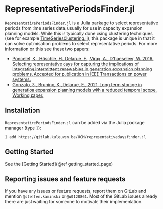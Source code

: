 # RepresentativePeriodsFinder.jl

[`RepresentativePeriodsFinder.jl`](https://gitlab.kuleuven.be/UCM/representativeperiodsfinder.jl) is a Julia package to select representative periods from time series data, usually for use in capacity expansion planning models. While this is typically done using clustering techniques (see for example [TimeSeriesClustering.jl](https://holgerteichgraeber.github.io/TimeSeriesClustering.jl/stable/quickstart/)), this package is unique in that it can solve optimisation problems to select representative periods. For more information on this see these two papers:
* [Poncelet, K., Höschle, H., Delarue, E., Virag, A., D'haeseleer, W. 2016. Selecting representative days for capturing the implications of integrating intermittent renewables in generation expansion planning problems. Accepted for publication in IEEE Transactions on power systems.](https://www.mech.kuleuven.be/en/tme/research/energy_environment/Pdf/wp-2015-10b.pdf)
* [Gonzato, S., Bruninx, K., Delarue, E., 2021. Long term storage in generation expansion planning models with a reduced temporal scope. Working paper.](https://www.mech.kuleuven.be/en/tme/research/energy-systems-integration-modeling/pdf-publications/wp-esim2021-1)

## Installation

`RepresentativePeriodsFinder.jl` can be added via the Julia package manager (type `]`):
```repl
] add https://gitlab.kuleuven.be/UCM/representativedaysfinder.jl
```

## Getting Started
See the [Getting Started](@ref getting_started_page)

## Reporting issues and feature requests

If you have any issues or feature requests, report them on GitLab and mention `@steffen.kaminski` or `@u0128861`. Most of the GitLab issues already there are just waiting for someone to motivate their implementation.